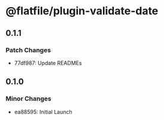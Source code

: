 # @flatfile/plugin-validate-date

## 0.1.1

### Patch Changes

- 77df987: Update READMEs

## 0.1.0

### Minor Changes

- ea88595: Initial Launch
